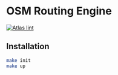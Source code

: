 # OSM Routing Engine

[![Atlas lint](https://github.com/vincentj93/osm_routing/actions/workflows/flake8.yml/badge.svg)](https://github.com/vincentj93/osm_routing/actions/workflows/flake8.yml)

## Installation

```sh
make init
make up
```

